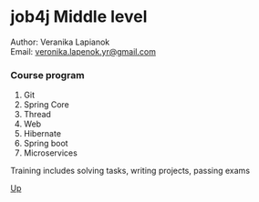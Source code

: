 <a id="anchor"></a>
# job4j Middle level

Author: Veranika Lapianok</br>
Email: veronika.lapenok.yr@gmail.com</br>


### Course program
1. Git
2. Spring Core
3. Thread
4. Web
5. Hibernate
6. Spring boot
7. Microservices

Training includes solving tasks, writing projects, passing exams

[Up](#anchor)